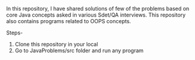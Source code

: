 

In this repository, I have shared solutions of few of the problems based on core Java concepts asked in various Sdet/QA interviews. This repository also contains programs related to OOPS concepts.

Steps-

1. Clone this repository in your local
2. Go to JavaProblems/src folder and run any program

